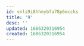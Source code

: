 ```yaml
---
id: vnls9i8hhmybfa78p6mccks
title: '9'
desc: ''
updated: 1686320316954
created: 1686320316954
---
```

